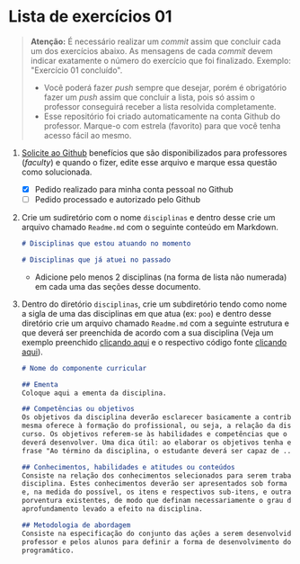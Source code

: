 # Lista de exercícios 01

> **Atenção:** É necessário realizar um *commit* assim que concluir cada um dos exercícios abaixo. As mensagens de cada *commit* devem indicar exatamente o número do exercício que foi finalizado. Exemplo: "Exercício 01 concluído".
> - Você poderá fazer *push* sempre que desejar, porém é obrigatório fazer um *push* assim que concluir a lista, pois só assim o professor conseguirá receber a lista resolvida completamente.
> - Esse repositório foi criado automaticamente na conta Github do professor. Marque-o com estrela (favorito) para que você tenha acesso fácil ao mesmo.


1. [Solicite ao Github](https://education.github.com/discount_requests/new) benefícios que são disponibilizados para professores (*faculty*) e quando o fizer, edite esse arquivo e marque essa questão como solucionada.
    - [x] Pedido realizado para minha conta pessoal no Github
    - [ ] Pedido processado e autorizado pelo Github
1. Crie um sudiretório com o nome `disciplinas` e dentro desse crie um arquivo chamado `Readme.md` com o seguinte conteúdo em Markdown.
    ```markdown
    # Disciplinas que estou atuando no momento

    # Disciplinas que já atuei no passado
    ```
    - Adicione pelo menos 2 disciplinas (na forma de lista não numerada) em cada uma das seções desse documento.
1. Dentro do diretório `disciplinas`, crie um subdiretório tendo como nome a sigla de uma das disciplinas em que atua (ex: `poo`) e dentro desse diretório crie um arquivo chamado `Readme.md` com a seguinte estrutura e que deverá ser preenchida de acordo com a sua disciplina (Veja um exemplo preenchido [clicando aqui](https://gist.github.com/emersonmello/1c8b2d2286e8a6c8026c74f9efe4a7dc) e o respectivo código fonte [clicando aqui](https://gist.githubusercontent.com/emersonmello/1c8b2d2286e8a6c8026c74f9efe4a7dc/raw/e7c88b4802cf9374424202954ebf24c6c93143a4/poo.md)).
    ```markdown
    # Nome do componente curricular

    ## Ementa
    Coloque aqui a ementa da disciplina.

    ## Competências ou objetivos
    Os objetivos da disciplina deverão esclarecer basicamente a contribuição que a
    mesma oferece à formação do profissional, ou seja, a relação da disciplina com o
    curso. Os objetivos referem-se às habilidades e competências que o estudante
    deverá desenvolver. Uma dica útil: ao elaborar os objetivos tenha em mente a 
    frase "Ao término da disciplina, o estudante deverá ser capaz de ..."

    ## Conhecimentos, habilidades e atitudes ou conteúdos
    Consiste na relação dos conhecimentos selecionados para serem trabalhados na
    disciplina. Estes conhecimentos deverão ser apresentados sob forma de tópicos
    e, na medida do possível, os itens e respectivos sub-itens, e outras subdivisões
    porventura existentes, de modo que definam necessariamente o grau de
    aprofundamento levado a efeito na disciplina. 

    ## Metodologia de abordagem
    Consiste na especificação do conjunto das ações a serem desenvolvidas pelo
    professor e pelos alunos para definir a forma de desenvolvimento do conteúdo
    programático.
    ```

    ## 
